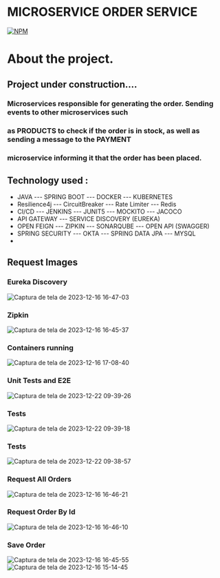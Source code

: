 # MICROSERVICE  ORDER SERVICE

[![NPM](https://img.shields.io/npm/l/react)](https://github.com/JoelMaciel/Product-Catalog/blob/readm/LICENCE)

# About the project.

## Project under construction....

### Microservices responsible for generating the order. Sending events to other microservices such
### as PRODUCTS to check if the order is in stock, as well as sending a message to the PAYMENT 
### microservice informing it that the order has been placed.

## Technology used :
-  JAVA ---  SPRING BOOT ---  DOCKER  ---   KUBERNETES
-  Resilience4j --- CircuitBreaker --- Rate Limiter --- Redis
-  CI/CD ---  JENKINS ---  JUNIT5 ---  MOCKITO --- JACOCO
-  API GATEWAY ---  SERVICE DISCOVERY (EUREKA)
-  OPEN FEIGN ---  ZIPKIN --- SONARQUBE ---  OPEN API (SWAGGER)
-  SPRING SECURITY --- OKTA --- SPRING DATA JPA --- MYSQL
-
## Request Images

### Eureka Discovery
![Captura de tela de 2023-12-16 16-47-03](https://github.com/JoelMaciel/E-commerce-ORDER-SERVICE/assets/77079093/2d30f253-cfe4-47e6-a539-48a7f139c381)

###  Zipkin
![Captura de tela de 2023-12-16 16-45-37](https://github.com/JoelMaciel/E-commerce-ORDER-SERVICE/assets/77079093/24bbd805-ad58-4780-9c95-07c1534cbe8e)

### Containers running
![Captura de tela de 2023-12-16 17-08-40](https://github.com/JoelMaciel/E-commerce-ORDER-SERVICE/assets/77079093/f36d1ccb-6ae6-4569-a44a-0d9dfea9e345)

### Unit Tests and E2E
![Captura de tela de 2023-12-22 09-39-26](https://github.com/JoelMaciel/E-commerce-ORDER-SERVICE/assets/77079093/084956a8-0814-4107-b82e-97a93d8c9cf5)
### Tests 
![Captura de tela de 2023-12-22 09-39-18](https://github.com/JoelMaciel/E-commerce-ORDER-SERVICE/assets/77079093/2103953d-3f9e-49e3-8026-9fae4c69098d)
### Tests
![Captura de tela de 2023-12-22 09-38-57](https://github.com/JoelMaciel/E-commerce-ORDER-SERVICE/assets/77079093/48733beb-e319-4098-8ef8-2216afda6294)

### Request All Orders
![Captura de tela de 2023-12-16 16-46-21](https://github.com/JoelMaciel/E-commerce-ORDER-SERVICE/assets/77079093/44446647-1ce6-48f2-841b-4be14d96fd75)

### Request Order By Id
![Captura de tela de 2023-12-16 16-46-10](https://github.com/JoelMaciel/E-commerce-ORDER-SERVICE/assets/77079093/f1073570-3e7d-415e-922b-716e0a769267)

### Save Order
![Captura de tela de 2023-12-16 16-45-55](https://github.com/JoelMaciel/E-commerce-ORDER-SERVICE/assets/77079093/445c8519-d2d7-4ef3-a7f5-592324f3b854)
![Captura de tela de 2023-12-16 15-14-45](https://github.com/JoelMaciel/E-commerce-ORDER-SERVICE/assets/77079093/8d15eaf3-06c7-4adb-b058-db842ee16108)
